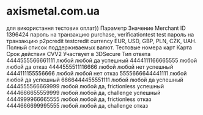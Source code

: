 # axismetal.com.ua

для використання тестових оплат))
Параметр	Значение
Merchant ID	1396424
пароль на транзакцию purchase, verificationtest	test
пароль на транзакцию p2pcredit	testcredit
currency	EUR, USD, GBP, PLN, CZK, UAH.
Полный список поддерживаемых валют.
Тестовые номера карт
Карта	Срок действия	CVV2	Участвует в 3DSecure	Тип ответа
4444555566661111	любой	любой	да	успешный
4444111166665555	любой	любой	да	отказ
4444555511116666	любой	любой	нет	успешный
4444111155556666	любой	любой	нет	отказ
5555666644441111	любой	любой	да	успешный
6666444455551111	любой	любой	да	успешный
4444555566669999	любой	любой	да, frictionless	успешный
4444666655559999	любой	любой	да, challenge	успешный
4444999966665555	любой	любой	да, frictionless	отказ
4444666699995555	любой	любой	да, challenge	отказ
